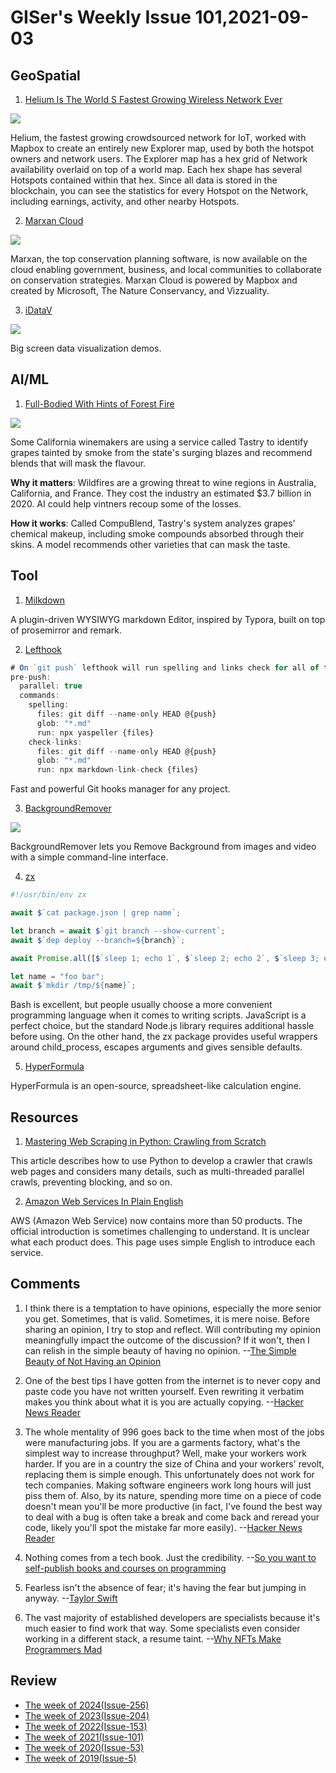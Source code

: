 # GISer's Weekly Issue 101,2021-09-03

## GeoSpatial

1. [Helium Is The World S Fastest Growing Wireless Network Ever](https://www.mapbox.com/blog/helium-and-mapbox)

![](https://assets-global.website-files.com/5f2a93fe880654a977c51043/611e8ba40c0cd51ea505af70_JKQzA2fXYG4MTCVaK6iLrE9BuD6fq6Hou0MhDIH_klcz37msvi8Ma5xCjbKx0RQogqjfEIdo-v4hQ0j_WKyGRhROXHZbTnJZ6XJ992vtTmWtOsAUgqDiELwV8a92kG2Dkmm4ksTj.png)

Helium, the fastest growing crowdsourced network for IoT, worked with Mapbox to create an entirely new Explorer map, used by both the hotspot owners and network users. The Explorer map has a hex grid of Network availability overlaid on top of a world map. Each hex shape has several Hotspots contained within that hex. Since all data is stored in the blockchain, you can see the statistics for every Hotspot on the Network, including earnings, activity, and other nearby Hotspots.

2. [Marxan Cloud](https://www.vizzuality.com/project/marxan/)

![](https://assets-global.website-files.com/5f2a93fe880654a977c51043/6130211248d3e221eab6f682_Marxan-Cloud-photo15b_solutions_details_best_attr.png)

Marxan, the top conservation planning software, is now available on the cloud enabling government, business, and local communities to collaborate on conservation strategies. Marxan Cloud is powered by Mapbox and created by Microsoft, The Nature Conservancy, and Vizzuality.

3. [iDataV](https://github.com/yyhsong/iDataV)

![](https://img-blog.csdnimg.cn/20200603140258908.jpg?x-oss-process=image/watermark,type_ZmFuZ3poZW5naGVpdGk,shadow_10,text_aHR0cHM6Ly9ibG9nLmNzZG4ubmV0L2h3aHNvbmc=,size_16,color_FFFFFF,t_70)

Big screen data visualization demos.

## AI/ML

1. [Full-Bodied With Hints of Forest Fire](https://read.deeplearning.ai/the-batch/issue-107/)

![](https://dl-staging-website.ghost.io/content/images/2021/09/Wine.gif)

Some California winemakers are using a service called Tastry to identify grapes tainted by smoke from the state's surging blazes and recommend blends that will mask the flavour.

**Why it matters**: Wildfires are a growing threat to wine regions in Australia, California, and France. They cost the industry an estimated $3.7 billion in 2020. AI could help vintners recoup some of the losses.

**How it works**: Called CompuBlend, Tastry's system analyzes grapes' chemical makeup, including smoke compounds absorbed through their skins. A model recommends other varieties that can mask the taste.

## Tool

1. [Milkdown](https://github.com/Saul-Mirone/milkdown)

A plugin-driven WYSIWYG markdown Editor, inspired by Typora, built on top of prosemirror and remark.

2. [Lefthook](https://github.com/evilmartians/lefthook)

```ts
# On `git push` lefthook will run spelling and links check for all of the changed files
pre-push:
  parallel: true
  commands:
    spelling:
      files: git diff --name-only HEAD @{push}
      glob: "*.md"
      run: npx yaspeller {files}
    check-links:
      files: git diff --name-only HEAD @{push}
      glob: "*.md"
      run: npx markdown-link-check {files}
```

Fast and powerful Git hooks manager for any project.

3. [BackgroundRemover](https://github.com/nadermx/backgroundremover)

![](https://camo.githubusercontent.com/41afbf5cdeee18132380d3d6c0565e58a5ef95beb649fb2b0216f1c834da0691/68747470733a2f2f6261636b67726f756e6472656d6f7665722e6170702f7374617469632f6261636b67726f756e6472656d6f7665726578616d706c652e706e67)

BackgroundRemover lets you Remove Background from images and video with a simple command-line interface.

4. [zx](https://github.com/google/zx)

```ts
#!/usr/bin/env zx

await $`cat package.json | grep name`;

let branch = await $`git branch --show-current`;
await $`dep deploy --branch=${branch}`;

await Promise.all([$`sleep 1; echo 1`, $`sleep 2; echo 2`, $`sleep 3; echo 3`]);

let name = "foo bar";
await $`mkdir /tmp/${name}`;
```

Bash is excellent, but people usually choose a more convenient programming language when it comes to writing scripts. JavaScript is a perfect choice, but the standard Node.js library requires additional hassle before using. On the other hand, the zx package provides useful wrappers around child_process, escapes arguments and gives sensible defaults.

5. [HyperFormula](https://github.com/handsontable/hyperformula)

HyperFormula is an open-source, spreadsheet-like calculation engine.

## Resources

1. [Mastering Web Scraping in Python: Crawling from Scratch](https://www.zenrows.com/blog/mastering-web-scraping-in-python-crawling-from-scratch)

This article describes how to use Python to develop a crawler that crawls web pages and considers many details, such as multi-threaded parallel crawls, preventing blocking, and so on.

2. [Amazon Web Services In Plain English](https://expeditedsecurity.com/aws-in-plain-english/)

AWS (Amazon Web Service) now contains more than 50 products. The official introduction is sometimes challenging to understand. It is unclear what each product does. This page uses simple English to introduce each service.

## Comments

1. I think there is a temptation to have opinions, especially the more senior you get. Sometimes, that is valid. Sometimes, it is mere noise. Before sharing an opinion, I try to stop and reflect. Will contributing my opinion meaningfully impact the outcome of the discussion? If it won't, then I can relish in the simple beauty of having no opinion.
   --[The Simple Beauty of Not Having an Opinion](https://tomgamon.com/posts/the-simple-beauty-of-not-having-an-opinion/?newsletter)

2. One of the best tips I have gotten from the internet is to never copy and paste code you have not written yourself. Even rewriting it verbatim makes you think about what it is you are actually copying.
   --[Hacker News Reader](https://news.ycombinator.com/item?id=27534343)

3. The whole mentality of 996 goes back to the time when most of the jobs were manufacturing jobs. If you are a garments factory, what's the simplest way to increase throughput? Well, make your workers work harder. If you are in a country the size of China and your workers' revolt, replacing them is simple enough. This unfortunately does not work for tech companies. Making software engineers work long hours will just piss them of. Also, by its nature, spending more time on a piece of code doesn't mean you'll be more productive (in fact, I've found the best way to deal with a bug is often take a break and come back and reread your code, likely you'll spot the mistake far more easily).
   --[Hacker News Reader](https://news.ycombinator.com/item?id=28326010)

4. Nothing comes from a tech book. Just the credibility.
   --[So you want to self-publish books and courses on programming](https://css-tricks.com/so-you-want-to-self-publish-books-and-courses-on-programming/)

5. Fearless isn't the absence of fear; it's having the fear but jumping in anyway.
   --[Taylor Swift](https://www.thecut.com/2021/07/how-thrilling-ceo-shilla-kim-parker-gets-it-done.html)

6. The vast majority of established developers are specialists because it's much easier to find work that way. Some specialists even consider working in a different stack, a resume taint.
   --[Why NFTs Make Programmers Mad](https://www.peachesnstink.com/p/A6HSwaoL92ZN7A3lrpkXZJ)

## Review

- [The week of 2024(Issue-256)](../2024/issue-256.md)
- [The week of 2023(Issue-204)](../2023/issue-204.md)
- [The week of 2022(Issue-153)](../2022/issue-153.md)
- [The week of 2021(Issue-101)](../2021/issue-101.md)
- [The week of 2020(Issue-53)](../2020/issue-53.md)
- [The week of 2019(Issue-5)](../2019/issue-5.md)
